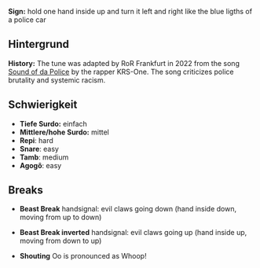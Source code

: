 **Sign:** hold one hand inside up and turn it left and right like the blue
ligths of a police car

## Hintergrund

**History:** The tune was adapted by RoR Frankfurt in 2022 from the song [Sound
of da Police](https://en.wikipedia.org/wiki/Sound_of_da_Police) by the rapper
KRS-One. The song criticizes police brutality and systemic racism.

## Schwierigkeit

* **Tiefe Surdo:** einfach
* **Mittlere/hohe Surdo:** mittel
* **Repi**: hard
* **Snare**: easy
* **Tamb**: medium
* **Agogô**: easy

## Breaks

* **Beast Break** handsignal: evil claws going down (hand inside down, moving
  from up to down)
* **Beast Break inverted** handsignal: evil claws going up (hand inside up,
  moving from down to up)

* **Shouting** Oo is pronounced as Whoop!
